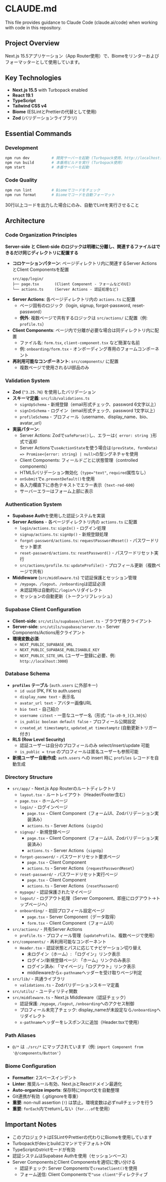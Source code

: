 # CLAUDE.md

This file provides guidance to Claude Code (claude.ai/code) when working with code in this repository.

## Project Overview

Next.js 15.5アプリケーション（App Router使用）で、Biomeをリンターおよびフォーマッターとして使用しています。

## Key Technologies

- **Next.js 15.5** with Turbopack enabled
- **React 19.1**
- **TypeScript**
- **Tailwind CSS v4**
- **Biome** (ESLintとPrettierの代替として使用)
- **Zod** (バリデーションライブラリ)

## Essential Commands

### Development
```bash
npm run dev          # 開発サーバーを起動 (Turbopack使用、http://localhost:3000)
npm run build        # 本番用ビルドを実行 (Turbopack使用)
npm start            # 本番サーバーを起動
```

### Code Quality
```bash
npm run lint         # Biomeでコードをチェック
npm run format       # Biomeでコードを自動フォーマット
```
30行以上コードを出力した場合にのみ、自動でLintを実行させること

## Architecture

### Code Organization Principles
**Server-side と Client-side のロジックは明確に分離し、関連するファイルはできるだけ同じディレクトリに配置する**

- **コロケーションパターン**: ページディレクトリ内に関連するServer ActionsとClient Componentsを配置
  ```
  src/app/login/
  ├── page.tsx       (Client Component - フォームなどのUI)
  └── actions.ts     (Server Actions - 認証処理など)
  ```
- **Server Actions**: 各ページディレクトリ内の `actions.ts` に配置
  - ページ固有のロジック（login, signup, forgot-password, reset-password）
  - **例外**: 複数ページで共有するロジックは `src/actions/` に配置（例: `profile.ts`）
- **Client Components**: ページ内で分離が必要な場合は同ディレクトリ内に配置
  - ファイル名: `form.tsx`, `client-component.tsx` など簡潔な名前
  - 例: `onboarding/form.tsx` - オンボーディング専用のフォームコンポーネント
- **再利用可能なコンポーネント**: `src/components/` に配置
  - 複数ページで使用されるUI部品のみ

### Validation System
- **Zod** (`^3.25.76`) を使用したバリデーション
- **スキーマ定義**: `src/lib/validations.ts`
  - `signUpSchema` - 新規登録（email形式チェック、password 6文字以上）
  - `signInSchema` - ログイン（email形式チェック、password 1文字以上）
  - `profileSchema` - プロフィール（username、display_name、bio、avatar_url）
- **実装パターン**:
  - Server Actions: Zodで`safeParse()`し、エラーは`{ error: string }`形式で返却
  - Server Actionsで`useActionState`を使う場合は`(prevState, formData) => Promise<{error: string} | null>`の型シグネチャを使用
  - Client Components: フィールドごとに状態管理（controlled components）
  - HTML5バリデーション無効化（`type="text"`, `required`属性なし）
  - `onSubmit`で`e.preventDefault()`を使用
  - 各入力欄直下に赤色テキストでエラー表示（`text-red-600`）
  - サーバーエラーはフォーム上部に表示

### Authentication System
- **Supabase Auth**を使用した認証システムを実装
- **Server Actions** - 各ページディレクトリ内の `actions.ts` に配置
  - `login/actions.ts`: `signIn()` - ログイン処理
  - `signup/actions.ts`: `signUp()` - 新規登録処理
  - `forgot-password/actions.ts`: `requestPasswordReset()` - パスワードリセット要求
  - `reset-password/actions.ts`: `resetPassword()` - パスワードリセット実行
  - `src/actions/profile.ts`: `updateProfile()` - プロフィール更新（複数ページで共有）
- **Middleware** (`src/middleware.ts`) で認証保護とセッション管理
  - `/mypage`、`/logout`、`/onboarding`は認証必須
  - 未認証時は自動的に`/login`へリダイレクト
  - セッションの自動更新（トークンリフレッシュ）

### Supabase Client Configuration
- **Client-side**: `src/utils/supabase/client.ts` - ブラウザ用クライアント
- **Server-side**: `src/utils/supabase/server.ts` - Server Components/Actions用クライアント
- **環境変数必須**:
  - `NEXT_PUBLIC_SUPABASE_URL`
  - `NEXT_PUBLIC_SUPABASE_PUBLISHABLE_KEY`
  - `NEXT_PUBLIC_SITE_URL` (ユーザー登録に必要、例: `http://localhost:3000`)

### Database Schema
- **`profiles` テーブル** (`auth.users` に外部キー)
  - `id uuid` (PK, FK to auth.users)
  - `display_name text` - 表示名
  - `avatar_url text` - アバター画像URL
  - `bio text` - 自己紹介
  - `username citext` - 一意なユーザー名（形式: `^[a-z0-9_]{3,30}$`）
  - `is_public boolean default false` - プロフィール公開設定
  - `created_at timestamptz`, `updated_at timestamptz` (自動更新トリガー付き)
- **RLS (Row Level Security)**
  - 認証ユーザーは自分のプロフィールのみ select/insert/update 可能
  - `is_public = true` のプロフィールは匿名ユーザーも参照可能
- **新規ユーザー自動作成**: `auth.users` への insert 時に `profiles` レコードを自動生成

### Directory Structure
- `src/app/` - Next.js App Routerのルートディレクトリ
  - `layout.tsx` - ルートレイアウト（Header/Footer含む）
  - `page.tsx` - ホームページ
  - `login/` - ログインページ
    - `page.tsx` - Client Component（フォームUI、Zodバリデーション実装済み）
    - `actions.ts` - Server Actions（`signIn`）
  - `signup/` - 新規登録ページ
    - `page.tsx` - Client Component（フォームUI、Zodバリデーション実装済み）
    - `actions.ts` - Server Actions（`signUp`）
  - `forgot-password/` - パスワードリセット要求ページ
    - `page.tsx` - Client Component
    - `actions.ts` - Server Actions（`requestPasswordReset`）
  - `reset-password/` - パスワードリセット実行ページ
    - `page.tsx` - Client Component
    - `actions.ts` - Server Actions（`resetPassword`）
  - `mypage/` - 認証保護されたマイページ
  - `logout/` - ログアウト処理（Server Component、即座にログアウト→トップページへ）
  - `onboarding/` - 初回プロフィール設定ページ
    - `page.tsx` - Server Component（データ取得）
    - `form.tsx` - Client Component（フォームUI）
- `src/actions/` - 共有Server Actions
  - `profile.ts` - プロフィール管理（`updateProfile`、複数ページで使用）
- `src/components/` - 再利用可能なコンポーネント
  - `Header.tsx` - 認証状態とパスに応じてナビゲーション切り替え
    - 未ログイン（ホーム）: 「ログイン」リンク表示
    - ログイン/新規登録ページ: 「ホーム」リンクのみ表示
    - ログイン済み: 「マイページ」「ログアウト」リンク表示
    - middlewareから`x-pathname`ヘッダーを受け取りページ判定
- `src/lib/` - 共通ライブラリ
  - `validations.ts` - Zodバリデーションスキーマ定義
- `src/utils/` - ユーティリティ関数
- `src/middleware.ts` - Next.js Middleware（認証チェック）
  - 認証保護: `/mypage`, `/logout`, `/onboarding`へのアクセス制御
  - プロフィール未完了チェック: display_nameが未設定なら`/onboarding`へリダイレクト
  - `x-pathname`ヘッダーをレスポンスに追加（Header.tsxで使用）

### Path Aliases
- `@/*` は `./src/*` にマップされています（例: `import Component from '@/components/Button'`）

### Biome Configuration
- **Formatter**: 2スペースインデント
- **Linter**: 推奨ルール有効、Next.jsとReactドメイン最適化
- **Auto-organize imports**: 保存時にimport文を自動整理
- Git連携が有効（.gitignoreを尊重）
- **重要**: non-null assertion (`!`) は禁止。環境変数は必ずnullチェックを行う
- **重要**: `forEach`内でreturnしない（`for...of`を使用）

## Important Notes

- このプロジェクトはESLintやPrettierの代わりにBiomeを使用しています
- TurbopackがdevとbuildコマンドでデフォルトON
- TypeScriptのstrictモードが有効
- 認証システムはSupabase Authを使用（セッションベース）
- Server ComponentsとClient Componentsを適切に使い分ける
  - 認証チェック: Server Componentsで`createClient()`を使用
  - フォーム送信: Client Componentsで`"use client"`ディレクティブ
